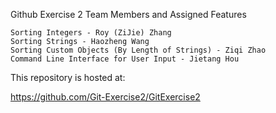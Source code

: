 Github Exercise 2
Team Members and Assigned Features

    Sorting Integers - Roy (ZiJie) Zhang
    Sorting Strings - Haozheng Wang
    Sorting Custom Objects (By Length of Strings) - Ziqi Zhao
    Command Line Interface for User Input - Jietang Hou

This repository is hosted at:

https://github.com/Git-Exercise2/GitExercise2